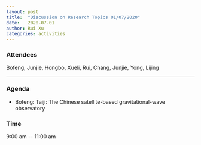 ```yaml
---
layout: post
title:  "Discussion on Research Topics 01/07/2020"
date:   2020-07-01
author: Rui Xu
categories: activities
---
```



### Attendees

Bofeng, Junjie, Hongbo, Xueli, Rui, Chang, Junjie, Yong, Lijing

---

### Agenda

- Bofeng: Taiji: The Chinese satellite-based gravitational-wave observatory  


### Time

9:00 am -- 11:00 am

